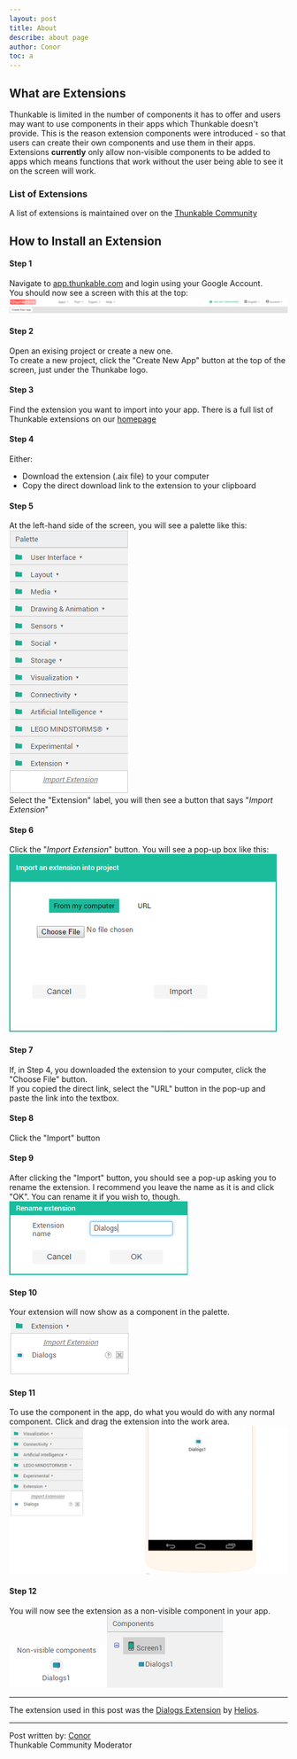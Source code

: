 ```yaml
---
layout: post
title: About
describe: about page
author: Conor
toc: a
---
```

## What are Extensions

Thunkable is limited in the number of components it has to offer and users may want to use components in their apps which Thunkable doesn't provide. This is the reason extension components were introduced - so that users can create their own components and use them in their apps. Extensions **currently** only allow non-visible components to be added to apps which means functions that work without the user being able to see it on the screen will work.

### List of Extensions

A list of extensions is maintained over on the <a href="
http://community.thunkable.com/t/index-of-available-extensions/2680?u=barreeeiroo
"> Thunkable Community</a>

## How to Install an Extension

#### Step 1
Navigate to <a href="http://app.thunkable.com">app.thunkable.com</a> and login using your Google Account.
<br>
You should now see a screen with this at the top:
<img src="assets/post_assets/how_to_add_extensions/Step2.png" alt="app.thunkable.com">

#### Step 2
Open an exising project or create a new one.
<br>
To create a new project, click the "Create New App" button at the top of the screen, just under the Thunkabe logo.

#### Step 3
Find the extension you want to import into your app. There is a full list of Thunkable extensions on our <a href="">homepage</a>

#### Step 4
Either:
<ul>
<li>Download the extension (.aix file) to your computer</li>
<li>Copy the direct download link to the extension to your clipboard</li>
</ul>

#### Step 5
At the left-hand side of the screen, you will see a palette like this:
<img src="assets/post_assets/how_to_add_extensions/Step5.png" alt="palette">
<br>
Select the "Extension" label, you will then see a button that says "<i>Import Extension</i>"

#### Step 6
Click the "<i>Import Extension</i>" button. You will see a pop-up box like this:
<img src="assets/post_assets/how_to_add_extensions/Step6.png">

#### Step 7
If, in Step 4, you downloaded the extension to your computer, click the "Choose File" button.
<br>
If you copied the direct link, select the "URL" button in the pop-up and paste the link into the textbox.

#### Step 8
Click the "Import" button

#### Step 9
After clicking the "Import" button, you should see a pop-up asking you to rename the extension.
I recommend you leave the name as it is and click "OK". You can rename it if you wish to, though.
<br>
<img src="assets/post_assets/how_to_add_extensions/Step9.png">

#### Step 10
Your extension will now show as a component in the palette.
<img src="assets/post_assets/how_to_add_extensions/Step10.png">

#### Step 11
To use the component in the app, do what you would do with any normal component. Click and drag the extension into the work area.
<img src="assets/post_assets/how_to_add_extensions/Step11.png">

#### Step 12
You will now see the extension as a non-visible component in your app.
<img src="assets/post_assets/how_to_add_extensions/Step12a.png">
<img src="assets/post_assets/how_to_add_extensions/Step12b.png">

<hr />
The extension used in this post was the <a href="http://community.thunkable.com/t/releasing-the-dialogs-extension/2574/">Dialogs Extension</a> by <a href="http://community.thunkable.com/users/helios">Helios</a>.
<hr />

Post written by:
<a href="http://community.thunkable.com/users/conor/">Conor</a>
<br>Thunkable Community Moderator